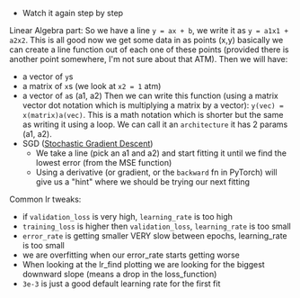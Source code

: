 - Watch it again step by step

Linear Algebra part:
So we have a line `y = ax + b`, we write it as `y = a1x1 + a2x2`. This is all good
now we get some data in as points (x,y) basically we can create a line function out of each one of these points (provided there is another point somewhere, I'm not sure about that ATM). 
Then we will have:
- a vector of `y`s
- a matrix of `x`s (we look at `x2 = 1` atm)
- a vector of `a`s (a1, a2)
Then we can write this function (using a matrix vector dot notation which is multiplying a matrix by a vector): `y(vec) = x(matrix)a(vec)`. This is a math notation which is shorter but the same as writing it using a loop.
We can call it an `architecture` it has 2 params (a1, a2).
- SGD ([Stochastic Gradient Descent](https://en.wikipedia.org/wiki/Stochastic_gradient_descent))
  - We take a line (pick an a1 and a2) and start fitting it until we find the lowest error (from the MSE function)
  - Using a derivative (or gradient, or the `backward` fn in PyTorch) will give us a "hint" where we should be trying our next fitting

Common lr tweaks:
- if `validation_loss` is very high, `learning_rate` is too high
- `training_loss` is higher then `validation_loss`, `learning_rate` is too small
- `error_rate` is getting smaller VERY slow between epochs, learning_rate is too small
- we are overfitting when our error_rate starts getting worse
- When looking at the lr_find plotting we are looking for the biggest downward slope (means a drop in the loss_function)
- `3e-3` is just a good default learning rate for the first fit
